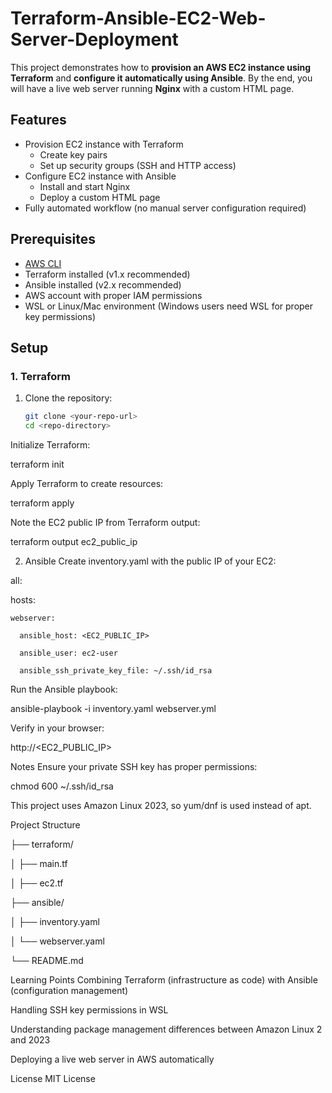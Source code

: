 # Terraform-Ansible-EC2-Web-Server-Deployment
This project demonstrates how to **provision an AWS EC2 instance using Terraform** and **configure it automatically using Ansible**. By the end, you will have a live web server running **Nginx** with a custom HTML page.

## Features

- Provision EC2 instance with Terraform
  - Create key pairs
  - Set up security groups (SSH and HTTP access)
- Configure EC2 instance with Ansible
  - Install and start Nginx
  - Deploy a custom HTML page
- Fully automated workflow (no manual server configuration required)

## Prerequisites

- [AWS CLI](https://aws.amazon.com/cli/)
- Terraform installed (v1.x recommended)
- Ansible installed (v2.x recommended)
- AWS account with proper IAM permissions
- WSL or Linux/Mac environment (Windows users need WSL for proper key permissions)

## Setup

### 1. Terraform

1. Clone the repository:
   ```bash
   git clone <your-repo-url>
   cd <repo-directory>
   
Initialize Terraform:

terraform init

Apply Terraform to create resources:

terraform apply

Note the EC2 public IP from Terraform output:

terraform output ec2_public_ip

2. Ansible
Create inventory.yaml with the public IP of your EC2:

all:

  hosts:
  
    webserver:
    
      ansible_host: <EC2_PUBLIC_IP>
      
      ansible_user: ec2-user
      
      ansible_ssh_private_key_file: ~/.ssh/id_rsa
      
Run the Ansible playbook:

ansible-playbook -i inventory.yaml webserver.yml

Verify in your browser:


http://<EC2_PUBLIC_IP>

Notes
Ensure your private SSH key has proper permissions:


chmod 600 ~/.ssh/id_rsa

This project uses Amazon Linux 2023, so yum/dnf is used instead of apt.

Project Structure

├── terraform/

│   ├── main.tf

│   ├── ec2.tf

├── ansible/

│   ├── inventory.yaml

│   └── webserver.yaml

└── README.md

Learning Points
Combining Terraform (infrastructure as code) with Ansible (configuration management)

Handling SSH key permissions in WSL

Understanding package management differences between Amazon Linux 2 and 2023

Deploying a live web server in AWS automatically

License
MIT License



